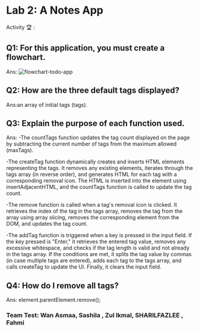 # Lab 2: A Notes App

Activity 🏆 :
## Q1: For this application, you must create a flowchart.
Ans:
![flowchart-todo-app](http://www.plantuml.com/plantuml/png/TSzDJkmm40JWlKzHcbLoXPV56mHhDi01J5mPB1ptoDr1pEs97NuoGgpzTLNvgEQBBNDo5YqHDo7WqPyK9hWNetCDk7zFoW9bucWAZop6QlpgRVM3YnEwUl696Fxti1TcT1Tgxu0jOannV5L8nk6hwu3dnKpoKD5Tr7Fob_thBC6duJk1sLYqjIBcsW7Zks6AJA6nsv-E1__6VNvTMLEtbDyZr-jQtC9DsZVhsMwOBkD8LSnKzQVsogH4bwM_bYn5ofNB8Kvkh_-ocrIJipioXsLE7m00)
## Q2: How are the three default tags displayed?
Ans:an array of initial tags (tags).

## Q3: Explain the purpose of each function used.
Ans:
-The countTags function updates the tag count displayed on the page by subtracting the current number of tags from the maximum allowed (maxTags).

-The createTag function dynamically creates and inserts HTML elements representing the tags. It removes any existing  elements, iterates through the tags array (in reverse order), and generates HTML for each tag with a corresponding removal icon. The HTML is inserted into the  element using insertAdjacentHTML, and the countTags function is called to update the tag count.
  
-The remove function is called when a tag's removal icon is clicked. It retrieves the index of the tag in the tags array, removes the tag from the array using array slicing, removes the corresponding  element from the DOM, and updates the tag count.
  
-The addTag function is triggered when a key is pressed in the input field. If the key pressed is "Enter," it retrieves the entered tag value, removes any excessive whitespace, and checks if the tag length is valid and not already in the tags array. If the conditions are met, it splits the tag value by commas (in case multiple tags are entered), adds each tag to the tags array, and calls createTag to update the UI. Finally, it clears the input field.


## Q4: How do I remove all tags?
Ans:
element.parentElement.remove();

### Team Test: Wan Asmaa, Sashila , Zul Ikmal, SHARILFAZLEE , Fahmi
